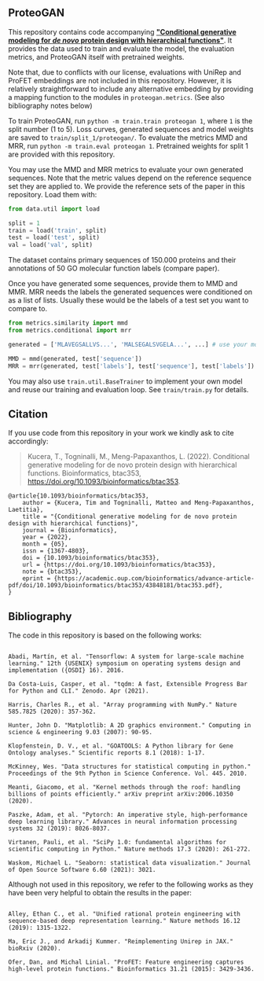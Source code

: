 ## ProteoGAN
This repository contains code accompanying [**"Conditional generative modeling for *de novo* protein design with hierarchical functions"**](http://track.smtpsendmail.com/9032119/c?p=YSOKlInTlbgT3qJGzdtCrmzWxV6KJsaOKat-wwaK0l5c8pPhEjGy3F_wCQrWsJmpVKsphK9ybjoAU_pp4W-DLop2eDJMtojinh8TbXiJedtdToWE_M_e1rKM-Becj1PKT7JzFJpdAZ6v4CxwFwITM8L4-eEFkSU7xqP5URxsSZr3CQ3Hp_ujNryfBq7z8ZP9fmtE8QxhqlTgRaWsZ5_OsuIE_ow3ZGd62_vzp3w7xviiFV9qWmsbG8f0xjns-OzT). It provides the data used to train and evaluate the model, the evaluation metrics, and ProteoGAN itself with pretrained weights.

Note that, due to conflicts with our license, evaluations with UniRep and ProFET embeddings are not included in this repository. However, it is relatively straightforward to include any alternative embedding by providing a mapping function to the modules in `proteogan.metrics`. (See also bibliography notes below)

To train ProteoGAN, run `python -m train.train proteogan 1`, where `1` is the split number (1 to 5). Loss curves, generated sequences and model weights are saved to `train/split_1/proteogan/`. To evaluate the metrics MMD and MRR, run `python -m train.eval proteogan 1`. Pretrained weights for split 1 are provided with this repository.

You may use the MMD and MRR metrics to evaluate your own generated sequences. Note that the metric values depend on the reference sequence set they are applied to. We provide the reference sets of the paper in this repository. Load them with:

```python
from data.util import load

split = 1
train = load('train', split)
test = load('test', split)
val = load('val', split)
```

The dataset contains primary sequences of 150.000 proteins and their annotations of 50 GO molecular function labels (compare paper).

Once you have generated some sequences, provide them to MMD and MMR. MRR needs the labels the generated sequences were conditioned on as a list of lists. Usually these would be the labels of a test set you want to compare to.

```python
from metrics.similarity import mmd
from metrics.conditional import mrr

generated = ['MLAVEGSALLVS...', 'MALSEGALSVGELA...', ...] # use your model to generate these, conditioned on test['labels']

MMD = mmd(generated, test['sequence'])
MRR = mrr(generated, test['labels'], test['sequence'], test['labels'])

```

You may also use `train.util.BaseTrainer` to implement your own model and reuse our training and evaluation loop. See `train/train.py` for details.


## Citation
If you use code from this repository in your work we kindly ask to cite accordingly:

> Kucera, T., Togninalli, M., Meng-Papaxanthos, L. (2022). Conditional generative modeling for de novo protein design with hierarchical functions. Bioinformatics, btac353, https://doi.org/10.1093/bioinformatics/btac353.

```
@article{10.1093/bioinformatics/btac353,
    author = {Kucera, Tim and Togninalli, Matteo and Meng-Papaxanthos, Laetitia},
    title = "{Conditional generative modeling for de novo protein design with hierarchical functions}",
    journal = {Bioinformatics},
    year = {2022},
    month = {05},
    issn = {1367-4803},
    doi = {10.1093/bioinformatics/btac353},
    url = {https://doi.org/10.1093/bioinformatics/btac353},
    note = {btac353},
    eprint = {https://academic.oup.com/bioinformatics/advance-article-pdf/doi/10.1093/bioinformatics/btac353/43848181/btac353.pdf},
}
```


## Bibliography

The code in this repository is based on the following works:

```

Abadi, Martín, et al. "Tensorflow: A system for large-scale machine learning." 12th {USENIX} symposium on operating systems design and implementation ({OSDI} 16). 2016.

Da Costa-Luis, Casper, et al. "tqdm: A fast, Extensible Progress Bar for Python and CLI." Zenodo. Apr (2021).

Harris, Charles R., et al. "Array programming with NumPy." Nature 585.7825 (2020): 357-362.

Hunter, John D. "Matplotlib: A 2D graphics environment." Computing in science & engineering 9.03 (2007): 90-95.

Klopfenstein, D. V., et al. "GOATOOLS: A Python library for Gene Ontology analyses." Scientific reports 8.1 (2018): 1-17.

McKinney, Wes. "Data structures for statistical computing in python." Proceedings of the 9th Python in Science Conference. Vol. 445. 2010.

Meanti, Giacomo, et al. "Kernel methods through the roof: handling billions of points efficiently." arXiv preprint arXiv:2006.10350 (2020).

Paszke, Adam, et al. "Pytorch: An imperative style, high-performance deep learning library." Advances in neural information processing systems 32 (2019): 8026-8037.

Virtanen, Pauli, et al. "SciPy 1.0: fundamental algorithms for scientific computing in Python." Nature methods 17.3 (2020): 261-272.

Waskom, Michael L. "Seaborn: statistical data visualization." Journal of Open Source Software 6.60 (2021): 3021.

```

Although not used in this repository, we refer to the following works as they have been very helpful to obtain the results in the paper:

```

Alley, Ethan C., et al. "Unified rational protein engineering with sequence-based deep representation learning." Nature methods 16.12 (2019): 1315-1322.

Ma, Eric J., and Arkadij Kummer. "Reimplementing Unirep in JAX." bioRxiv (2020).

Ofer, Dan, and Michal Linial. "ProFET: Feature engineering captures high-level protein functions." Bioinformatics 31.21 (2015): 3429-3436.

```
